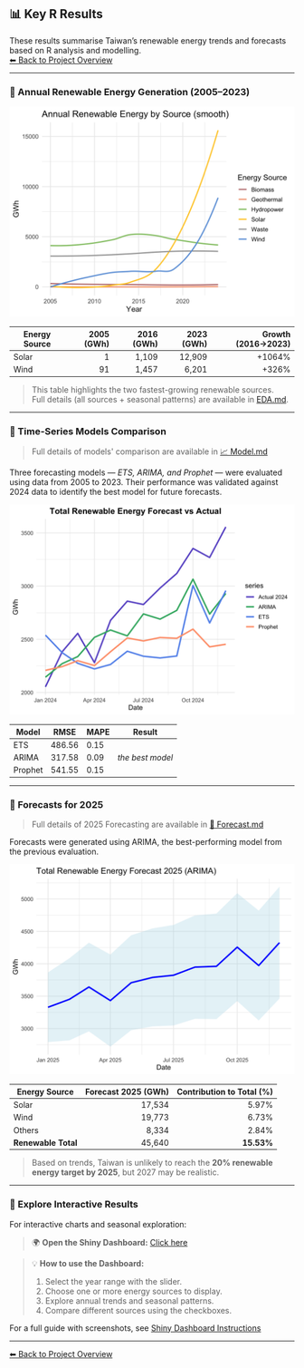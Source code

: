 ## 📊 Key R Results

These results summarise Taiwan’s renewable energy trends and forecasts based on R analysis and modelling.  
[⬅ Back to Project Overview](../README.md)

---

### 🔹 Annual Renewable Energy Generation (2005–2023)

<img src="figures/annual_all_source.png" width="600">

| Energy Source | 2005 (GWh) | 2016 (GWh) | 2023 (GWh) | Growth (2016→2023) |
|---------------|-----------:|-----------:|-----------:|------------------:|
| Solar         | 1          | 1,109      | 12,909     | +1064%            |
| Wind          | 91         | 1,457      | 6,201      | +326%             |

> This table highlights the two fastest-growing renewable sources.  
> Full details (all sources + seasonal patterns) are available in [EDA.md](EDA.md).
---

### 🔹 Time-Series Models Comparison

> Full details of models' comparison are available in [📈 Model.md](Model.md)

Three forecasting models — *ETS, ARIMA, and Prophet* — were evaluated using data from 2005 to 2023.
Their performance was validated against 2024 data to identify the best model for future forecasts.

<img src="figures/Validate24.png" width="600">

| Model   | RMSE    | MAPE  | Result                |
| ------- | ------- | ----- | --------------------- |
| ETS     | 486.56  | 0.15  |                       |
| ARIMA   | 317.58  | 0.09  | *the best model*      |
| Prophet | 541.55  | 0.15  |                       |

---

### 🔹 Forecasts for 2025

> Full details of 2025 Forecasting are available in [🔮 Forecast.md](Forecast.md)

Forecasts were generated using ARIMA, the best-performing model from the previous evaluation.

<img src="figures/Forecast25.png" width="600"> 

| Energy Source       | Forecast 2025 (GWh) | Contribution to Total (%) |
| ------------------- |-------------------: | ------------------------: |
| Solar               | 17,534              | 5.97%                     |
| Wind                | 19,773              | 6.73%                     |
| Others              |  8,334              | 2.84%                     |
| **Renewable Total** | 45,640              | **15.53%**                |

> Based on trends, Taiwan is unlikely to reach the **20% renewable energy target by 2025**, but 2027 may be realistic.

---

### 🔹 Explore Interactive Results

For interactive charts and seasonal exploration:

> 🌍 **Open the Shiny Dashboard:** [Click here](https://ling-yun-huang.shinyapps.io/interactiondashboard/)

> 💡 **How to use the Dashboard:**  
> 1. Select the year range with the slider.  
> 2. Choose one or more energy sources to display.  
> 3. Explore annual trends and seasonal patterns.  
> 4. Compare different sources using the checkboxes.  

For a full guide with screenshots, see [Shiny Dashboard Instructions](Dashboard.md)

---

[⬅ Back to Project Overview](../README.md)
